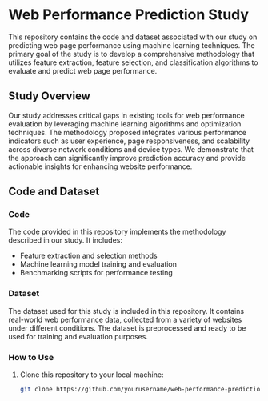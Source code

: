 # Web Performance Prediction Study

This repository contains the code and dataset associated with our study on predicting web page performance using machine learning techniques. The primary goal of the study is to develop a comprehensive methodology that utilizes feature extraction, feature selection, and classification algorithms to evaluate and predict web page performance.

## Study Overview

Our study addresses critical gaps in existing tools for web performance evaluation by leveraging machine learning algorithms and optimization techniques. The methodology proposed integrates various performance indicators such as user experience, page responsiveness, and scalability across diverse network conditions and device types. We demonstrate that the approach can significantly improve prediction accuracy and provide actionable insights for enhancing website performance.

## Code and Dataset

### Code
The code provided in this repository implements the methodology described in our study. It includes:
- Feature extraction and selection methods
- Machine learning model training and evaluation
- Benchmarking scripts for performance testing

### Dataset
The dataset used for this study is included in this repository. It contains real-world web performance data, collected from a variety of websites under different conditions. The dataset is preprocessed and ready to be used for training and evaluation purposes.

### How to Use
1. Clone this repository to your local machine:
   ```bash
   git clone https://github.com/yourusername/web-performance-prediction.git
